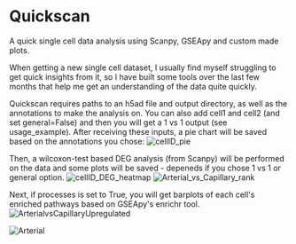 # Quickscan
A quick single cell data analysis using Scanpy, GSEApy and custom made plots.


When getting a new single cell dataset, I usually find myself struggling to get quick insights from it,
so I have built some tools over the last few months that help me get an understanding of the data quite quickly. 

Quickscan requires paths to an h5ad file and output directory, as well as the annotations to make the analysis on. You can
also add cell1 and cell2 (and set general=False) and then you will get a 1 vs 1 output (see usage_example).
After receiving these inputs, a pie chart will be saved based on the annotations you chose:
![cellID_pie](https://user-images.githubusercontent.com/122822144/232983923-50318a25-71d6-4f77-b721-c2667106b6ef.png)

Then, a wilcoxon-test based DEG analysis (from Scanpy) will be performed on the data and some plots will be saved - depeneds if
you chose 1 vs 1 or general option.
![cellID_DEG_heatmap](https://user-images.githubusercontent.com/122822144/232984393-a316d47a-c1d7-4d61-84d1-db24eeee820f.png)
![Arterial_vs_Capillary_rank](https://user-images.githubusercontent.com/122822144/232984412-913ae76c-da05-4b70-b5ff-157f667b5d98.png)

Next, if processes is set to True, you will get barplots of each cell's enriched pathways based on GSEApy's enrichr tool. 
![ArterialvsCapillaryUpregulated](https://user-images.githubusercontent.com/122822144/232985212-a5f9e0cd-5805-47eb-82ee-e83f5ad82147.png)

![Arterial](https://user-images.githubusercontent.com/122822144/232985242-582b2364-f1c4-4217-8282-c71d285549d0.png)
